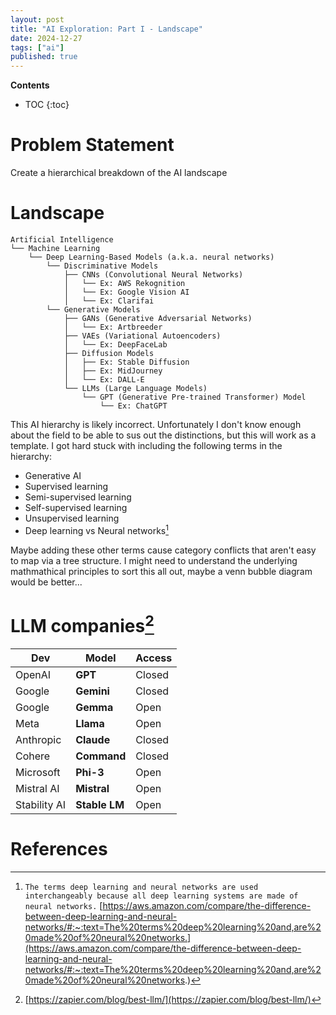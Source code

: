 ```yaml
---
layout: post
title: "AI Exploration: Part I - Landscape"
date: 2024-12-27
tags: ["ai"]
published: true
---
```


**Contents**
* TOC
{:toc}

# Problem Statement

Create a hierarchical breakdown of the AI landscape

# Landscape

```
Artificial Intelligence
└── Machine Learning
    └── Deep Learning-Based Models (a.k.a. neural networks)
        └── Discriminative Models
            ├── CNNs (Convolutional Neural Networks)  
            │   └── Ex: AWS Rekognition    
            │   └── Ex: Google Vision AI  
            │   └── Ex: Clarifai                                                     
        └── Generative Models
            ├── GANs (Generative Adversarial Networks)
            │   └── Ex: Artbreeder                
            ├── VAEs (Variational Autoencoders)
            │   └── Ex: DeepFaceLab              
            ├── Diffusion Models
            │   ├── Ex: Stable Diffusion
            │   ├── Ex: MidJourney
            │   └── Ex: DALL-E
            └── LLMs (Large Language Models)
                └── GPT (Generative Pre-trained Transformer) Model
                    └── Ex: ChatGPT                
```                           

This AI hierarchy is likely incorrect. Unfortunately I don't know enough about the field to be able to sus out the distinctions, but this will work as a template. I got hard stuck with including the following terms in the hierarchy: 

* Generative AI
* Supervised learning
* Semi-supervised learning
* Self-supervised learning
* Unsupervised learning
* Deep learning vs Neural networks[^1]

Maybe adding these other terms cause category conflicts that aren't easy to map via a tree structure. I might need to understand the underlying mathmathical principles to sort this all out, maybe a venn bubble diagram would be better...

# LLM companies[^2]

| **Dev**       | **Model**     | **Access** |
|---------------|---------------|------------|
| OpenAI        | **GPT**       | Closed     |
| Google        | **Gemini**    | Closed     |
| Google        | **Gemma**     | Open       |
| Meta          | **Llama**     | Open       |
| Anthropic     | **Claude**    | Closed     |
| Cohere        | **Command**   | Closed     |
| Microsoft     | **Phi-3**     | Open       |
| Mistral AI    | **Mistral**   | Open       |
| Stability AI  | **Stable LM** | Open       |


# References

[^1]: `The terms deep learning and neural networks are used interchangeably because all deep learning systems are made of neural networks.` [https://aws.amazon.com/compare/the-difference-between-deep-learning-and-neural-networks/#:~:text=The%20terms%20deep%20learning%20and,are%20made%20of%20neural%20networks.](https://aws.amazon.com/compare/the-difference-between-deep-learning-and-neural-networks/#:~:text=The%20terms%20deep%20learning%20and,are%20made%20of%20neural%20networks.)

[^2]: [https://zapier.com/blog/best-llm/](https://zapier.com/blog/best-llm/)